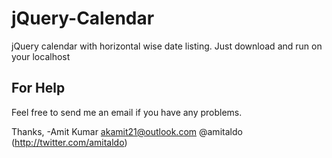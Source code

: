 # jQuery-Calendar
jQuery calendar with horizontal wise date listing.
Just download and run on your localhost

## For Help
Feel free to send me an email if you have any problems.


Thanks, 
-Amit Kumar 
 akamit21@outlook.com
 @amitaldo (http://twitter.com/amitaldo) 
